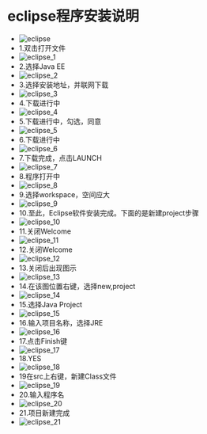# eclipse程序安装说明

* ![eclipse](images/Eclipse_install/Eclipse_install_1.jpg)
* 1.双击打开文件
* ![eclipse_1](images/Eclipse_install/Eclipse_install_2.jpg)
* 2.选择Java EE
* ![eclipse_2](images/Eclipse_install/Eclipse_install_3.jpg)
* 3.选择安装地址，并联网下载
* ![eclipse_3](images/Eclipse_install/Eclipse_install_4.jpg)
* 4.下载进行中
* ![eclipse_4](images/Eclipse_install/Eclipse_install_5.jpg)
* 5.下载进行中，勾选，同意
* ![eclipse_5](images/Eclipse_install/Eclipse_install_6.jpg)
* 6.下载进行中
* ![eclipse_6](images/Eclipse_install/Eclipse_install_7.jpg)
* 7.下载完成，点击LAUNCH
* ![eclipse_7](images/Eclipse_install/Eclipse_install_8.jpg)
* 8.程序打开中
* ![eclipse_8](images/Eclipse_install/Eclipse_install_9.jpg)
* 9.选择workspace，空间应大
* ![eclipse_9](images/Eclipse_install/Eclipse_install_10.jpg)
* 10.至此，Eclipse软件安装完成。下面的是新建project步骤
* ![eclipse_10](images/Eclipse_install/Eclipse_install_11.jpg)
* 11.关闭Welcome
* ![eclipse_11](images/Eclipse_install/Eclipse_install_12.jpg)
* 12.关闭Welcome
* ![eclipse_12](images/Eclipse_install/Eclipse_install_13.jpg)
* 13.关闭后出现图示
* ![eclipse_13](images/Eclipse_install/Eclipse_install_14.jpg)
* 14.在该图位置右键，选择new,project
* ![eclipse_14](images/Eclipse_install/Eclipse_install_15.jpg)
* 15.选择Java Project
* ![eclipse_15](images/Eclipse_install/Eclipse_install_16.jpg)
* 16.输入项目名称，选择JRE
* ![eclipse_16](images/Eclipse_install/Eclipse_install_17.jpg)
* 17.点击Finish键
* ![eclipse_17](images/Eclipse_install/Eclipse_install_18.jpg)
* 18.YES
* ![eclipse_18](images/Eclipse_install/Eclipse_install_19.jpg)
* 19在src上右键，新建Class文件
* ![eclipse_19](images/Eclipse_install/Eclipse_install_20.jpg)
* 20.输入程序名
* ![eclipse_20](images/Eclipse_install/Eclipse_install_21.jpg)
* 21.项目新建完成
* ![eclipse_21](images/Eclipse_install/Eclipse_install_22.jpg)
